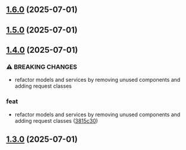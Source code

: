 ## [1.6.0](https://github.com/Softanglez-Coder/diucse-alumni-adk/compare/v1.5.0...v1.6.0) (2025-07-01)

## [1.5.0](https://github.com/Softanglez-Coder/diucse-alumni-adk/compare/v1.4.0...v1.5.0) (2025-07-01)

## [1.4.0](https://github.com/Softanglez-Coder/diucse-alumni-adk/compare/v1.3.0...v1.4.0) (2025-07-01)


### ⚠ BREAKING CHANGES

* refactor models and services by removing unused components and adding request classes

### feat

* refactor models and services by removing unused components and adding request classes ([3815c30](https://github.com/Softanglez-Coder/diucse-alumni-adk/commit/3815c309b897b39a6dd9bd077396536d77241b62))

## [1.3.0](https://github.com/Softanglez-Coder/diucse-alumni-adk/compare/v1.2.0...v1.3.0) (2025-07-01)
